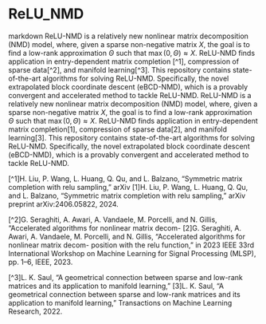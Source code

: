 # ReLU_NMD
 markdown
 ReLU-NMD is a relatively new nonlinear matrix decomposition (NMD) model, where, given a sparse non-negative matrix $X$, the goal is to find a low-rank approximation $\Theta$ such that $\max(0,\Theta) \approx X$. ReLU-NMD finds application in entry-dependent matrix completion [^1], compression of sparse data[^2], and manifold learning[^3]. This repository contains state-of-the-art algorithms for solving ReLU-NMD. Specifically, the novel extrapolated block coordinate descent (eBCD-NMD), which is a provably convergent and accelerated method to tackle ReLU-NMD. 
 ReLU-NMD is a relatively new nonlinear matrix decomposition (NMD) model, where, given a sparse non-negative matrix $X$, the goal is to find a low-rank approximation $\Theta$ such that $\max(0,\Theta) \approx X$. ReLU-NMD finds application in entry-dependent matrix completion[1], compression of sparse data[2], and manifold learning[3]. This repository contains state-of-the-art algorithms for solving ReLU-NMD. Specifically, the novel extrapolated block coordinate descent (eBCD-NMD), which is a provably convergent and accelerated method to tackle ReLU-NMD. 
 
 [^1]H. Liu, P. Wang, L. Huang, Q. Qu, and L. Balzano, “Symmetric matrix completion with relu sampling,” arXiv
 [1]H. Liu, P. Wang, L. Huang, Q. Qu, and L. Balzano, “Symmetric matrix completion with relu sampling,” arXiv
 preprint arXiv:2406.05822, 2024.
 
 [^2]G. Seraghiti, A. Awari, A. Vandaele, M. Porcelli, and N. Gillis, “Accelerated algorithms for nonlinear matrix decom-
 [2]G. Seraghiti, A. Awari, A. Vandaele, M. Porcelli, and N. Gillis, “Accelerated algorithms for nonlinear matrix decom-
 position with the relu function,” in 2023 IEEE 33rd International Workshop on Machine Learning for Signal
 Processing (MLSP), pp. 1–6, IEEE, 2023.
 
 [^3]L. K. Saul, “A geometrical connection between sparse and low-rank matrices and its application to manifold learning,”
 [3]L. K. Saul, “A geometrical connection between sparse and low-rank matrices and its application to manifold learning,”
 Transactions on Machine Learning Research, 2022.
